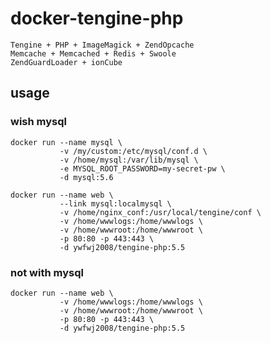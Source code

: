 # docker-tengine-php

    Tengine + PHP + ImageMagick + ZendOpcache
    Memcache + Memcached + Redis + Swoole
    ZendGuardLoader + ionCube

## usage

### wish mysql
```
docker run --name mysql \
           -v /my/custom:/etc/mysql/conf.d \
           -v /home/mysql:/var/lib/mysql \
           -e MYSQL_ROOT_PASSWORD=my-secret-pw \
           -d mysql:5.6
```

```
docker run --name web \
           --link mysql:localmysql \
           -v /home/nginx_conf:/usr/local/tengine/conf \
           -v /home/wwwlogs:/home/wwwlogs \
           -v /home/wwwroot:/home/wwwroot \
           -p 80:80 -p 443:443 \
           -d ywfwj2008/tengine-php:5.5
```
### not with mysql
```
docker run --name web \
           -v /home/wwwlogs:/home/wwwlogs \
           -v /home/wwwroot:/home/wwwroot \
           -p 80:80 -p 443:443 \
           -d ywfwj2008/tengine-php:5.5
```